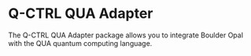 # Q-CTRL QUA Adapter

The Q-CTRL QUA Adapter package allows you to integrate Boulder Opal with the QUA
quantum computing language.
